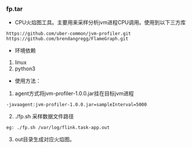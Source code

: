 ### fp.tar
- CPU火焰图工具。主要用来采样分析jvm进程CPU调用。使用到以下三方库
```
https://github.com/uber-common/jvm-profiler.git
https://github.com/brendangregg/FlameGraph.git
```
- 环境依赖
1. linux
2. python3

- 使用方法：
1. agent方式将jvm-profiler-1.0.0.jar挂在目标jvm进程
```
-javaagent:jvm-profiler-1.0.0.jar=sampleInterval=5000
```
2. ./fp.sh 采样数据文件路径
```
eg: ./fp.sh /var/log/flink.task-app.out
```
3. out目录生成对应火焰图。